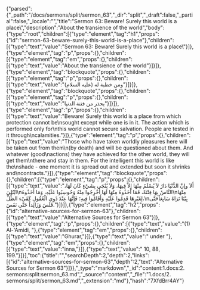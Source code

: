 {"parsed":{"_path":"/docs/sermons/split/sermon_63","_dir":"split","_draft":false,"_partial":false,"_locale":"","title":"Sermon 63:  Beware! Surely this world is a place\\","description":"About the transience of the world","body":{"type":"root","children":[{"type":"element","tag":"h1","props":{"id":"sermon-63-beware-surely-this-world-is-a-place"},"children":[{"type":"text","value":"Sermon 63:  Beware! Surely this world is a place\\"}]},{"type":"element","tag":"p","props":{},"children":[{"type":"element","tag":"em","props":{},"children":[{"type":"text","value":"About the transience of the world"}]}]},{"type":"element","tag":"blockquote","props":{},"children":[{"type":"element","tag":"p","props":{},"children":[{"type":"text","value":"ومن خطبة له (عليه السلام)"}]}]},{"type":"element","tag":"blockquote","props":{},"children":[{"type":"element","tag":"p","props":{},"children":[{"type":"text","value":"يحذر من فتنة الدنيا"}]}]},{"type":"element","tag":"p","props":{},"children":[{"type":"text","value":"Beware! Surely this world is a place from which protection cannot be\nsought except while one is in it. The action which is performed only for\nthis world cannot secure salvation. People are tested in it through\ncalamities."}]},{"type":"element","tag":"p","props":{},"children":[{"type":"text","value":"Those who have taken worldly pleasures here will be taken out from them\n(by death) and will be questioned about them. And whatever (good\nactions) they have achieved for the other world, they will get them\nthere and stay in them. For the intelligent this world is like the\nshade - one moment it is spread out and extended but soon it shrinks and\ncontracts."}]},{"type":"element","tag":"blockquote","props":{},"children":[{"type":"element","tag":"p","props":{},"children":[{"type":"text","value":"أَلاَ وإنَّ الدُّنْيَا دَارٌ لاَ يُسْلَمُ مِنْهَا إِلاَّ فِيهَا، وَلاَ يُنْجَى بِشَيْءٍ كَانَ لَهَا، ابْتُلِيَ\nالنَّاسُ بِهَا فِتْنَةً، فَمَا أَخَذُوهُ مِنْهَا لَهَا أُخْرِجُوا مِنْهُ وَحُوسِبُوا عَلَيْهِ، وَمَا أَخَذُوهُ\nمِنْهَا لِغَيْرِهَا قَدِمُوا عَلَيْهِ وَأَقَامُوا فِيهِ؛ فَإِنَّهَا عِنْدَ ذَوِي الْعُقُولِ كَفَيْءِ الظِّلِّ،\nبِيْنَا تَرَاهُ سَابِغاًحَتَّى قَلَصَ وَزَائِداً حَتَّى نَقَصَ."}]}]},{"type":"element","tag":"h2","props":{"id":"alternative-sources-for-sermon-63"},"children":[{"type":"text","value":"Alternative Sources for Sermon 63"}]},{"type":"element","tag":"p","props":{},"children":[{"type":"text","value":"(1) Al-'Amidi, "},{"type":"element","tag":"em","props":{},"children":[{"type":"text","value":"Ghurar,"}]},{"type":"text","value":" under "},{"type":"element","tag":"em","props":{},"children":[{"type":"text","value":"inna,"}]},{"type":"text","value":" 10, 88, 199."}]}],"toc":{"title":"","searchDepth":2,"depth":2,"links":[{"id":"alternative-sources-for-sermon-63","depth":2,"text":"Alternative Sources for Sermon 63"}]}},"_type":"markdown","_id":"content:1.docs:2. sermons:split:sermon_63.md","_source":"content","_file":"1.docs/2. sermons/split/sermon_63.md","_extension":"md"},"hash":"7XfdBrr4AY"}